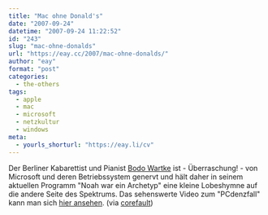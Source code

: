 ```yaml
---
title: "Mac ohne Donald's"
date: "2007-09-24"
datetime: "2007-09-24 11:22:52"
id: "243"
slug: "mac-ohne-donalds"
url: "https://eay.cc/2007/mac-ohne-donalds/"
author: "eay"
format: "post"
categories:
  - the-others
tags:
  - apple
  - mac
  - microsoft
  - netzkultur
  - windows
meta:
  - yourls_shorturl: "https://eay.li/cv"
---
```


Der Berliner Kabarettist und Pianist [Bodo Wartke](http://www.bodowartke.de/) ist - Überraschung! - von Microsoft und deren Betriebssystem genervt und hält daher in seinem aktuellen Programm "Noah war ein Archetyp" eine kleine Lobeshymne auf die andere Seite des Spektrums. Das sehenswerte Video zum "PCdenzfall" kann man sich [hier ansehen](http://www.bodowartke.de/media_player.php?mediaFn=noah_promo_pcdenzfall&title=PCdenzfall%20(Promovideo%20f%FCr%20Noah%20war%20ein%20Archetyp)&dwnlVers=vQtH16&cdName=internet_extras). (via [corefault](http://www.corefault.de/index.php?id=326))
